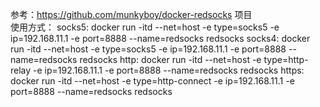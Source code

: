 参考：https://github.com/munkyboy/docker-redsocks 项目    
使用方式：
socks5:    docker run  -itd  --net=host  -e type=socks5  -e ip=192.168.11.1 -e port=8888   --name=redsocks  redsocks
socks4:    docker run  -itd  --net=host  -e type=socks5  -e ip=192.168.11.1 -e port=8888   --name=redsocks  redsocks
http:      docker run  -itd  --net=host  -e type=http-relay  -e ip=192.168.11.1 -e port=8888   --name=redsocks  redsocks
https:     docker run  -itd  --net=host  -e type=http-connect  -e ip=192.168.11.1 -e port=8888   --name=redsocks  redsocks
